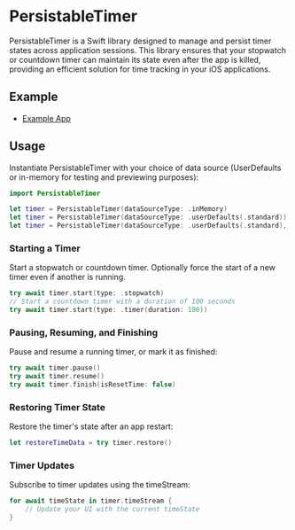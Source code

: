 # PersistableTimer
PersistableTimer is a Swift library designed to manage and persist timer states across application sessions. This library ensures that your stopwatch or countdown timer can maintain its state even after the app is killed, providing an efficient solution for time tracking in your iOS applications.

## Example
- [Example App](https://github.com/Ryu0118/swift-persistable-timer/tree/main/Examples/TimerTest)

## Usage
Instantiate PersistableTimer with your choice of data source (UserDefaults or in-memory for testing and previewing purposes):
```Swift
import PersistableTimer

let timer = PersistableTimer(dataSourceType: .inMemory)
let timer = PersistableTimer(dataSourceType: .userDefaults(.standard))
let timer = PersistableTimer(dataSourceType: .userDefaults(.standard), updateInterval: 0.5)
```

### Starting a Timer
Start a stopwatch or countdown timer. Optionally force the start of a new timer even if another is running.

```Swift
try await timer.start(type: .stopwatch)
// Start a countdown timer with a duration of 100 seconds
try await timer.start(type: .timer(duration: 100))
```
### Pausing, Resuming, and Finishing
Pause and resume a running timer, or mark it as finished:
```Swift
try await timer.pause()
try await timer.resume()
try await timer.finish(isResetTime: false)
```
### Restoring Timer State
Restore the timer's state after an app restart:

```Swift
let restoreTimeData = try timer.restore()
```
### Timer Updates
Subscribe to timer updates using the timeStream:
```Swift
for await timeState in timer.timeStream {
    // Update your UI with the current timeState
}
```

